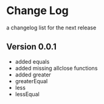 # Change Log

a changelog list for the next release

## Version 0.0.1

- added equals
- added missing allclose functions
- added greater
- greaterEqual
- less
- lessEqual